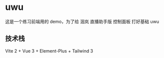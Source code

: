 # uwu

这是一个练习前端用的 demo，为了给 洇岚 直播助手版 控制面板 打好基础 uwu

## 技术栈

Vite 2 + Vue 3 + Element-Plus + Tailwind 3